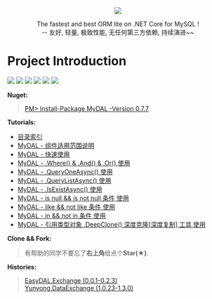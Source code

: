 <p align="center">
  <img src="https://github.com/liumeng0403/MyDAL/blob/master/MyDAL/Others/MyDAL.png">
  <p align="center">
    The fastest and best ORM lite on .NET Core for MySQL ! <br/>
       -- 友好, 轻量, 极致性能, 无任何第三方依赖, 持续演进~~
  </p>
</p>

# Project Introduction 

[![](https://img.shields.io/badge/Download-6,786-golden.svg)](https://www.nuget.org/profiles/Meng.NET)
[![](https://img.shields.io/badge/Star-20-yellow.svg)](https://github.com/liumeng0403/MyDAL/stargazers)
[![](https://img.shields.io/badge/Fork-3-orange.svg)](https://github.com/liumeng0403/MyDAL/network/members)
[![](https://img.shields.io/badge/Apache-2.0-blue.svg)](https://github.com/liumeng0403/MyDAL/blob/master/License)
[![](https://img.shields.io/badge/MySQL-5.7.21+-purple.svg)](https://www.cnblogs.com/Meng-NET/p/9831746.html)
[![](https://img.shields.io/badge/Nuget-0.7.7-green.svg)](https://www.nuget.org/packages/MyDAL/)

<b>Nuget:</b>
><a href="https://www.nuget.org/packages/MyDAL/" target="_blank">PM> Install-Package MyDAL -Version 0.7.7</a>

<b>Tutorials:</b><br/>
* <a href="http://www.cnblogs.com/Meng-NET/p/8963476.html" target="_blank">目录索引</a>
* <a href="https://www.cnblogs.com/Meng-NET/p/10355760.html" target="_blank">MyDAL - 组件适用范围说明</a>
* <a href="https://www.cnblogs.com/Meng-NET/p/9831746.html" target="_blank">MyDAL - 快速使用</a>
* <a href="https://www.cnblogs.com/Meng-NET/p/9978336.html" target="_blank">MyDAL - .Where() & .And() & .Or() 使用</a>
* <a href="https://www.cnblogs.com/Meng-NET/p/10113980.html" target="_blank">MyDAL - .QueryOneAsync() 使用</a>
* <a href="https://www.cnblogs.com/Meng-NET/p/10179385.html" target="_blank">MyDAL - .QueryListAsync() 使用</a>
* <a href="https://www.cnblogs.com/Meng-NET/p/10210668.html" target="_blank">MyDAL - .IsExistAsync() 使用</a>
* <a href="https://www.cnblogs.com/Meng-NET/p/10296445.html" target="_blank">MyDAL - is null && is not null 条件 使用</a>
* <a href="https://www.cnblogs.com/Meng-NET/p/10387628.html" target="_blank">MyDAL - like && not like 条件 使用</a>
* <a href="https://www.cnblogs.com/Meng-NET/p/10470504.html" target="_blank">MyDAL - in && not in 条件 使用</a>
* <a href="https://www.cnblogs.com/Meng-NET/p/10500946.html" target="_blank">MyDAL - 引用类型对象 .DeepClone() 深度克隆[深度复制] 工具 使用</a>

<b>Clone && Fork:</b>
>有帮助的同学不要忘了<b>右上角</b>给点个<b>Star(★)</b>.

<b>Histories:</b>
><a href="https://www.nuget.org/packages/EasyDAL.Exchange/" target="_blank">EasyDAL.Exchange (0.0.1-0.2.3)</a><br/>
><a href="https://www.nuget.org/packages/Yunyong.DataExchange/" target="_blank">Yunyong.DataExchange (1.0.23-1.3.0)</a>


